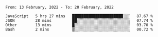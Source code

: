 <!--START_SECTION:waka-->
```text
From: 13 February, 2022 - To: 20 February, 2022

JavaScript   5 hrs 27 mins   ██████████████████████░░░   87.67 % 
JSON         28 mins         ██░░░░░░░░░░░░░░░░░░░░░░░   07.74 % 
Other        13 mins         █░░░░░░░░░░░░░░░░░░░░░░░░   03.70 % 
Bash         2 mins          ▒░░░░░░░░░░░░░░░░░░░░░░░░   00.72 % 
```
<!--END_SECTION:waka-->
